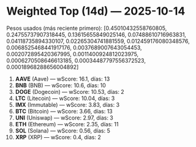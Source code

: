 # Weighted Top (14d) — 2025-10-14
Pesos usados (más reciente primero): [0.45010432558760805, 0.24755737907318445, 0.13615655849025146, 0.07488610716963831, 0.04118735894330107, 0.02265304741881559, 0.012459176080348576, 0.0068525468441917176, 0.0037689007643054453, 0.002072895420367995, 0.0011400924812023975, 0.0006270508646613185, 0.00034487797556372523, 0.00018968288656004892]
1. **AAVE** (Aave) — wScore: 16.1, días: 13
2. **BNB** (BNB) — wScore: 10.6, días: 10
3. **DOGE** (Dogecoin) — wScore: 10.53, días: 2
4. **LTC** (Litecoin) — wScore: 10.04, días: 3
5. **IMX** (Immutable) — wScore: 3.83, días: 3
6. **BTC** (Bitcoin) — wScore: 3.66, días: 13
7. **UNI** (Uniswap) — wScore: 2.97, días: 3
8. **ETH** (Ethereum) — wScore: 2.35, días: 11
9. **SOL** (Solana) — wScore: 0.56, días: 5
10. **XRP** (XRP) — wScore: 0.4, días: 2